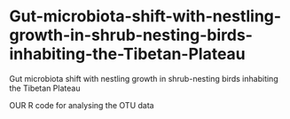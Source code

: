 # Gut-microbiota-shift-with-nestling-growth-in-shrub-nesting-birds-inhabiting-the-Tibetan-Plateau
Gut microbiota shift with nestling growth in shrub-nesting birds inhabiting the Tibetan Plateau

OUR R code for analysing the OTU data
